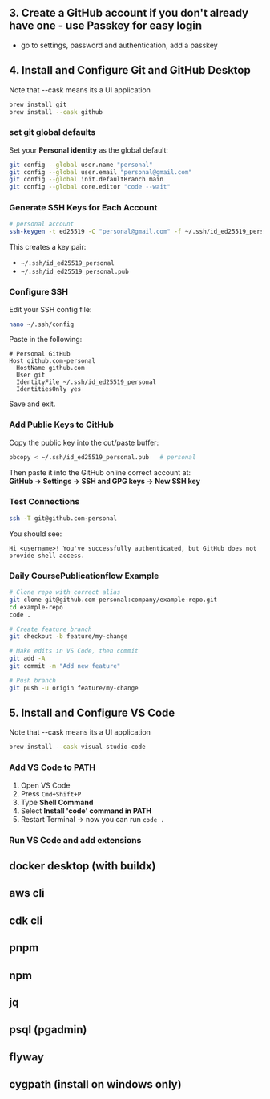 ## 3. Create a GitHub account if you don't already have one - use Passkey for easy login

- go to settings, password and authentication, add a passkey

## 4. Install and Configure Git and GitHub Desktop

Note that --cask means its a UI application

```bash
brew install git
brew install --cask github
```

### set git global defaults

Set your **Personal identity** as the global default:

```bash
git config --global user.name "personal"
git config --global user.email "personal@gmail.com"
git config --global init.defaultBranch main
git config --global core.editor "code --wait"
```

### Generate SSH Keys for Each Account

```bash
# personal account
ssh-keygen -t ed25519 -C "personal@gmail.com" -f ~/.ssh/id_ed25519_personal
```

This creates a key pair:

- `~/.ssh/id_ed25519_personal`
- `~/.ssh/id_ed25519_personal.pub`

### Configure SSH

Edit your SSH config file:

```bash
nano ~/.ssh/config
```

Paste in the following:

```ssh-config
# Personal GitHub
Host github.com-personal
  HostName github.com
  User git
  IdentityFile ~/.ssh/id_ed25519_personal
  IdentitiesOnly yes
```

Save and exit.

### Add Public Keys to GitHub

Copy the public key into the cut/paste buffer:

```bash
pbcopy < ~/.ssh/id_ed25519_personal.pub   # personal
```

Then paste it into the GitHub online correct account at:  
**GitHub → Settings → SSH and GPG keys → New SSH key**

### Test Connections

```bash
ssh -T git@github.com-personal
```

You should see:

```
Hi <username>! You've successfully authenticated, but GitHub does not provide shell access.
```

### Daily CoursePublicationflow Example

```bash
# Clone repo with correct alias
git clone git@github.com-personal:company/example-repo.git
cd example-repo
code .

# Create feature branch
git checkout -b feature/my-change

# Make edits in VS Code, then commit
git add -A
git commit -m "Add new feature"

# Push branch
git push -u origin feature/my-change
```

## 5. Install and Configure VS Code

Note that --cask means its a UI application

```bash
brew install --cask visual-studio-code
```

### Add VS Code to PATH

1. Open VS Code
2. Press `Cmd+Shift+P`
3. Type **Shell Command**
4. Select **Install 'code' command in PATH**
5. Restart Terminal → now you can run `code .`

### Run VS Code and add extensions

## docker desktop (with buildx)

## aws cli

## cdk cli

## pnpm

## npm

## jq

## psql (pgadmin)

## flyway

## cygpath (install on windows only)

```

```
